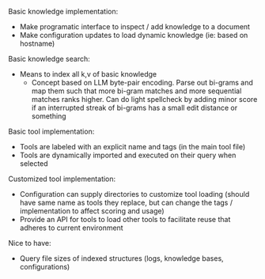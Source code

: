 Basic knowledge implementation:
* Make programatic interface to inspect / add knowledge to a document
* Make configuration updates to load dynamic knowledge (ie: based on hostname)

Basic knowledge search:
* Means to index all k,v of basic knowledge
    + Concept based on LLM byte-pair encoding. Parse out bi-grams and map them
    such that more bi-gram matches and more sequential matches ranks higher. Can
    do light spellcheck by adding minor score if an interrupted streak of bi-grams
    has a small edit distance or something

Basic tool implementation:
* Tools are labeled with an explicit name and tags (in the main tool file)
* Tools are dynamically imported and executed on their query when selected

Customized tool implementation:
* Configuration can supply directories to customize tool loading (should have
same name as tools they replace, but can change the tags / implementation to affect
scoring and usage)
* Provide an API for tools to load other tools to facilitate reuse that adheres
to current environment

Nice to have:
* Query file sizes of indexed structures (logs, knowledge bases, configurations)
